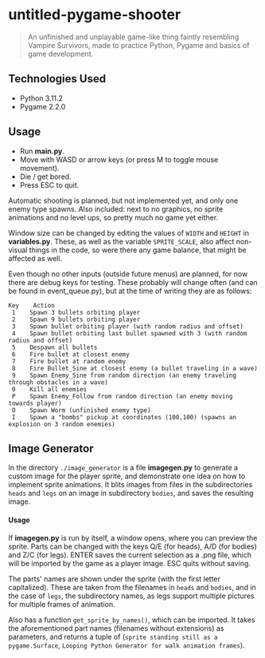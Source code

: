 # untitled-pygame-shooter
> An unfinished and unplayable game-like thing faintly resembling Vampire Survivors, made to practice Python, Pygame and basics of game development.

## Technologies Used
- Python 3.11.2
- Pygame 2.2.0

## Usage
- Run **main.py**.
- Move with WASD or arrow keys (or press M to toggle mouse movement).
- Die / get bored.
- Press ESC to quit.

Automatic shooting is planned, but not implemented yet, and only one enemy type spawns. Also included: next to no graphics, no sprite animations and no level ups, so pretty much no game yet either.

Window size can be changed by editing the values of `WIDTH` and `HEIGHT` in **variables.py**. These, as well as the variable `SPRITE_SCALE`, also affect non-visual things in the code, so were there any game balance, that might be affected as well.

Even though no other inputs (outside future menus) are planned, for now there are debug keys for testing. These probably will change often (and can be found in event_queue.py), but at the time of writing they are as follows:
```
Key    Action
 1    Spawn 3 bullets orbiting player
 2    Spawn 9 bullets orbiting player
 3    Spawn bullet orbiting player (with random radius and offset)
 4    Spawn bullet orbiting last bullet spawned with 3 (with random radius and offset)
 5    Despawn all bullets
 6    Fire bullet at closest enemy
 7    Fire bullet at random enemy
 8    Fire Bullet_Sine at closest enemy (a bullet traveling in a wave)
 9    Spawn Enemy_Sine from random direction (an enemy traveling through obstacles in a wave)
 0    Kill all enemies
 P    Spawn Enemy_Follow from random direction (an enemy moving towards player)
 O    Spawn Worm (unfinished enemy type)
 I    Spawn a "bombs" pickup at coordinates (100,100) (spawns an explosion on 3 random enemies)
```

## Image Generator
In the directory `./image_generator` is a file **imagegen.py** to generate a custom image for the player sprite, and demonstrate one idea on how to implement sprite animations. It blits images from files in the subdirectories `heads` and `legs` on an image in subdirectory `bodies`, and saves the resulting image.

#### Usage
If **imagegen.py** is run by itself, a window opens, where you can preview the sprite. Parts can be changed with the keys Q/E (for heads), A/D (for bodies) and Z/C (for legs). ENTER saves the current selection as a .png file, which will be imported by the game as a player image. ESC quits without saving.

The parts' names are shown under the sprite (with the first letter capitalized). These are taken from the filenames in `heads` and `bodies`, and in the case of `legs`, the subdirectory names, as legs support multiple pictures for multiple frames of animation. 

Also has a function `get_sprite_by_names()`, which can be imported. It takes the aforementioned part names (filenames without extensions) as parameters, and returns a tuple of
(`sprite standing still as a pygame.Surface`, `Looping Python Generator for walk animation frames`).
